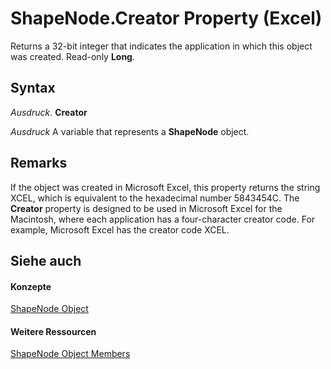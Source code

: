 
# ShapeNode.Creator Property (Excel)

Returns a 32-bit integer that indicates the application in which this object was created. Read-only  **Long**.


## Syntax

 _Ausdruck_. **Creator**

 _Ausdruck_ A variable that represents a **ShapeNode** object.


## Remarks

If the object was created in Microsoft Excel, this property returns the string XCEL, which is equivalent to the hexadecimal number 5843454C. The  **Creator** property is designed to be used in Microsoft Excel for the Macintosh, where each application has a four-character creator code. For example, Microsoft Excel has the creator code XCEL.


## Siehe auch


#### Konzepte


[ShapeNode Object](c8b60d74-f11f-1659-30a3-6e180eb8bd58.md)
#### Weitere Ressourcen


[ShapeNode Object Members](http://msdn.microsoft.com/library/76ac3c43-a43f-ee45-2c38-ea237859d03f%28Office.15%29.aspx)